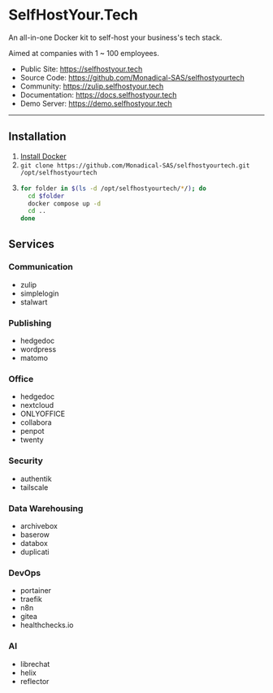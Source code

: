 # SelfHostYour.Tech

An all-in-one Docker kit to self-host your business's tech stack.

Aimed at companies with 1 ~ 100 employees.

- Public Site: https://selfhostyour.tech
- Source Code: https://github.com/Monadical-SAS/selfhostyourtech
- Community: https://zulip.selfhostyour.tech
- Documentation: https://docs.selfhostyour.tech
- Demo Server: https://demo.selfhostyour.tech

---

## Installation

1. [Install Docker](https://docs.docker.com/get-docker/)
2. `git clone https://github.com/Monadical-SAS/selfhostyourtech.git /opt/selfhostyourtech`
3. ```bash
   for folder in $(ls -d /opt/selfhostyourtech/*/); do
     cd $folder
     docker compose up -d
     cd ..
   done
   ```

## Services

### Communication

- zulip
- simplelogin
- stalwart

### Publishing

- hedgedoc
- wordpress
- matomo

### Office

- hedgedoc
- nextcloud
- ONLYOFFICE
- collabora
- penpot
- twenty

### Security

- authentik
- tailscale

### Data Warehousing

- archivebox
- baserow
- databox
- duplicati

### DevOps

- portainer
- traefik
- n8n
- gitea
- healthchecks.io

### AI

- librechat
- helix
- reflector
